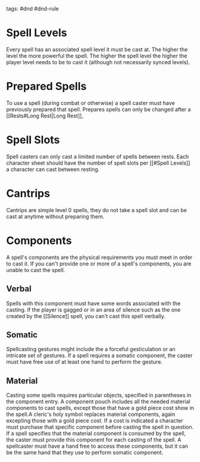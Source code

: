 tags: #dnd #dnd-rule 

# Spell Levels
Every spell has an associated spell level it must be cast at. The higher the level the more powerful the spell. The higher the spell level the higher the player level needs to be to cast it (although not necessarily synced levels).

# Prepared Spells
To use a spell (during combat or otherwise) a spell caster must have previously prepared that spell. Prepares spells can only be changed after a [[Rests#Long Rest|Long Rest]],

# Spell Slots
Spell casters can only cast a limited number of spells between rests. Each character sheet should have the number of spell slots per [[#Spell Levels]] a character can cast between resting.

# Cantrips
Cantrips are simple level 0 spells, they do not take a spell slot and can be cast at anytime without preparing them.

# Components
A spell's components are the physical requirements you must meet in order to cast it. If you can't provide one or more of a spell's components, you are unable to cast the spell.

## Verbal 
Spells with this component must have some words associated with the casting. If the player is gagged or in an area of silence such as the one created by the [[Silence]] spell, you can't cast this spell verbally.

## Somatic
Spellcasting gestures might include the a forceful gesticulation or an intricate set of gestures. If a spell requires a somatic component, the caster must have free use of at least one hand to perform the gesture.

## Material
Casting some spells requires particular objects, specified in parentheses in the component entry. A component pouch includes all the needed material components to cast spells, except those that have a gold piece cost show in the spell.A cleric's holy symbol replaces material components, again excepting those with a gold piece cost. If a cost is indicated a character must purchase that specific component before casting the spell in question. If a spell specifies that the material component is consumed by the spell, the caster must provide this component for each casting of the spell. A spellcaster must have a hand free to access these components, but it can be the same hand that they use to perform somatic component.